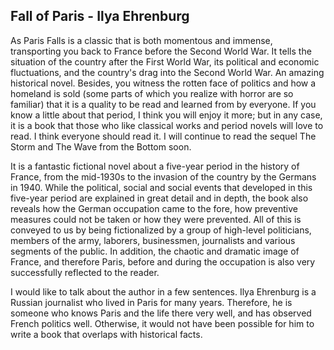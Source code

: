 ## Fall of Paris - Ilya Ehrenburg

As Paris Falls is a classic that is both momentous and immense, transporting you back to France before the Second World War. It tells the situation of the country after the First World War, its political and economic fluctuations, and the country's drag into the Second World War. An amazing historical novel. Besides, you witness the rotten face of politics and how a homeland is sold (some parts of which you realize with horror are so familiar) that it is a quality to be read and learned from by everyone. If you know a little about that period, I think you will enjoy it more; but in any case, it is a book that those who like classical works and period novels will love to read. I think everyone should read it. I will continue to read the sequel The Storm and The Wave from the Bottom soon.

It is a fantastic fictional novel about a five-year period in the history of France, from the mid-1930s to the invasion of the country by the Germans in 1940. While the political, social and social events that developed in this five-year period are explained in great detail and in depth, the book also reveals how the German occupation came to the fore, how preventive measures could not be taken or how they were prevented. All of this is conveyed to us by being fictionalized by a group of high-level politicians, members of the army, laborers, businessmen, journalists and various segments of the public. In addition, the chaotic and dramatic image of France, and therefore Paris, before and during the occupation is also very successfully reflected to the reader.

I would like to talk about the author in a few sentences. Ilya Ehrenburg is a Russian journalist who lived in Paris for many years. Therefore, he is someone who knows Paris and the life there very well, and has observed French politics well. Otherwise, it would not have been possible for him to write a book that overlaps with historical facts.